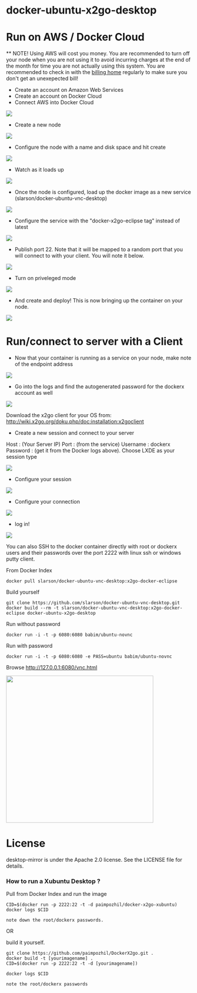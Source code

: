 docker-ubuntu-x2go-desktop
=========================

# Run on AWS / Docker Cloud

** NOTE! Using AWS will cost you money.  You are recommended to turn off your node when you are not using it to avoid incurring charges at the end of the month for time you are not actually using this system.  You are recommended to check in with the [billing home](https://console.aws.amazon.com/billing/home?#/) regularly to make sure you don't get an unexepected bill!

* Create an account on Amazon Web Services
* Create an account on Docker Cloud
* Connect AWS into Docker Cloud

![](http://i.giphy.com/3o72FeZJo0HhQjpPr2.gif)

* Create a new node
 
![](http://i.giphy.com/26BRMMAJkfv9JR2Qo.gif)

* Configure the node with a name and disk space and hit create

![](http://i.giphy.com/3oEjHEcbHVzZJGMYIE.gif)

* Watch as it loads up

![](http://i.giphy.com/3oEjI3icaQcIhTyo1y.gif)

* Once the node is configured, load up the docker image as a new service (slarson/docker-ubuntu-vnc-desktop)

![](http://i.giphy.com/3o72F933gbnE250OM8.gif)

* Configure the service with the "docker-x2go-eclipse tag" instead of latest

![](http://i.giphy.com/26gJAjEDbvZOV8hZC.gif)

* Publish port 22.  Note that it will be mapped to a random port that you will connect to with your client.  You will note it below.

![](http://i.giphy.com/3o6ZtaSFnUywNgeH3G.gif)

* Turn on priveleged mode

![](http://i.giphy.com/l0HlKtL7b9Mwm4SuA.gif)

* And create and deploy!  This is now bringing up the container on your node.

![](http://i.giphy.com/3o6ZtcvIzsJ9WIxIgU.gif)



# Run/connect to server with a Client

* Now that your container is running as a service on your node, make note of the endpoint address

![](http://i.giphy.com/3o72F6S2oOh4adglcQ.gif)

* Go into the logs and find the autogenerated password for the dockerx account as well

![](http://i.giphy.com/3oEjI50eTICvsfteuY.gif)

Download the x2go client for your OS from:
http://wiki.x2go.org/doku.php/doc:installation:x2goclient

* Create a new session and connect to your server

Host : (Your Server IP) Port : (from the service) Username : dockerx Password : (get it from the Docker logs above).  Choose LXDE as your session type

![](http://i.giphy.com/3oEjHRosaDnfy9GS3K.gif)

* Configure your session

![](http://i.giphy.com/l46CAtYlhqi5IzYY0.gif)


* Configure your connection

![](http://i.giphy.com/3o6Ztnl4UYZ2K548ec.gif)


* log in!

![](http://i.giphy.com/3o72Fa03JgQeDY5rm8.gif)



You can also SSH to the docker container directly with root or dockerx users and their passwords over the port 2222 with linux ssh or windows putty client.

From Docker Index
```
docker pull slarson/docker-ubuntu-vnc-desktop:x2go-docker-eclipse
```



Build yourself
```
git clone https://github.com/slarson/docker-ubuntu-vnc-desktop.git
docker build --rm -t slarson/docker-ubuntu-vnc-desktop:x2go-docker-eclipse docker-ubuntu-x2go-desktop
```

Run without password
```
docker run -i -t -p 6080:6080 babim/ubuntu-novnc
```
Run with password
```
docker run -i -t -p 6080:6080 -e PASS=ubuntu babim/ubuntu-novnc
```

Browse http://127.0.0.1:6080/vnc.html

<img src="https://raw.github.com/babim/docker-ubuntu-vnc-desktop/master/screenshots/lxde.png" width=400/>

License
==================

desktop-mirror is under the Apache 2.0 license. See the LICENSE file for details.


### How to run a Xubuntu Desktop  ?

Pull from Docker Index and run the image

```
CID=$(docker run -p 2222:22 -t -d paimpozhil/docker-x2go-xubuntu)
docker logs $CID

note down the root/dockerx passwords.
```

OR

build it yourself.

```
git clone https://github.com/paimpozhil/DockerX2go.git .
docker build -t [yourimagename] .
CID=$(docker run -p 2222:22 -t -d [yourimagename])

docker logs $CID

note the root/dockerx passwords
```



